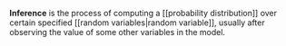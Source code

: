**Inference** is the process of computing a [[probability distribution]] over certain specified [[random variables|random variable]], usually after observing the value of some other variables in the model.